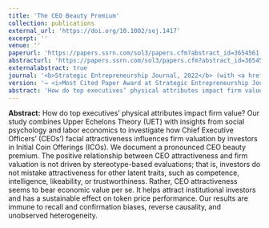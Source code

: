 ```yaml
---
title: 'The CEO Beauty Premium'
collection: publications
external_url: 'https://doi.org/10.1002/sej.1417'
excerpt: ''
venue: ''
paperurl: 'https://papers.ssrn.com/sol3/papers.cfm?abstract_id=3654561'
abstracturl: 'https://papers.ssrn.com/sol3/papers.cfm?abstract_id=3654561'
externalabstract: true
journal: '<b>Strategic Entrepreneurship Journal, 2022</b> (with <a href="http://www.colombomassimo.com/">M. G. Colombo</a>, <a href="https://scholar.google.it/citations?user=7jgtz_MAAAAJ&hl=en">C. Fisch</a>, <a href="https://scholar.google.it/citations?user=Sa8sBkoAAAAJ&hl=en">S. Vismara</a>)'
version: '→ <i>Most Cited Paper Award at Strategic Entrepreneurship Journal 2024</i><br/> → <i>SEJ/Wiley 2022 top cited paper award</i>'
abstract: 'How do top executives’ physical attributes impact firm value? Our study combines Upper Echelons Theory (UET) with insights from social psychology and labor economics to investigate how Chief Executive Officers’ (CEOs’) facial attractiveness influences firm valuation by investors in Initial Coin Offerings (ICOs). We document a pronounced CEO beauty premium. The positive relationship between CEO attractiveness and firm valuation is not driven by stereotype-based evaluations; that is, investors do not mistake attractiveness for other latent traits, such as competence, intelligence, likeability, or trustworthiness. Rather, CEO attractiveness seems to bear economic value per se. It helps attract institutional investors and has a sustainable effect on token price performance. Our results are immune to recall and confirmation biases, reverse causality, and unobserved heterogeneity.'
---
```


<strong>Abstract:</strong> How do top executives’ physical attributes impact firm value? Our study combines Upper Echelons Theory (UET) with insights from social psychology and labor economics to investigate how Chief Executive Officers’ (CEOs’) facial attractiveness influences firm valuation by investors in Initial Coin Offerings (ICOs). We document a pronounced CEO beauty premium. The positive relationship between CEO attractiveness and firm valuation is not driven by stereotype-based evaluations; that is, investors do not mistake attractiveness for other latent traits, such as competence, intelligence, likeability, or trustworthiness. Rather, CEO attractiveness seems to bear economic value per se. It helps attract institutional investors and has a sustainable effect on token price performance. Our results are immune to recall and confirmation biases, reverse causality, and unobserved heterogeneity.

